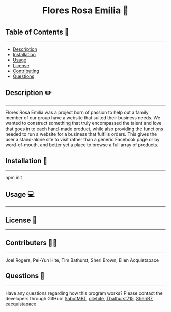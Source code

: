 <h1 align="center">Flores Rosa Emilia 🌺<h1>

## Table of Contents 📃
---
- [Description](#description)
- [Installation](#installation)
- [Usage](#usage)
- [License](#licenses)
- [Contributing](#contributions)
- [Questions](#githubUsername)

## Description ✏️
---
Flores Rosa Emilia was a project born of passion to help out a family member of our group have a website that suited their business needs. We wanted to construct something that truly encompassed the talent and love that goes in to each hand-made product, while also providing the functions needed to run a website for a business that fulfills orders. This gives the user a stand-alone site to visit rather than a generic Facebook page or by word-of-mouth, and better yet a place to browse a full array of products.

## Installation 💾
---
npm init



## Usage 💻
---


## License 📛
---


## Contributers 👩‍💻
---
Joel Rogers,
Pei-Yun Hite,
Tim Bathurst,
Sheri Brown,
Ellen Acquistapace

## Questions 🤚
---
Have any questions regarding how this program works? Please contact the developers through GitHub!
[SabotMBT](https://github.com/SabotMBT), [ollyhite](https://github.com/ollyhite), [Tbathurst715](https://github.com/Tbathurst715), [SheriB7](https://github.com/SheriB7), [eacquistapace](https://github.com/eacquistapace)

